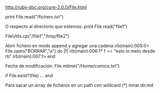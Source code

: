http://ruby-doc.org/core-2.0.0/File.html

print File.read("/fichero.txt")

O respecto al directorio que estemos:
print File.read("file1")

FileUtils.cp("/file1","/tmp/file2")

Abrir fichero en modo append y agregar una cadena
irb(main):005:0> File.open("BORRAR","a") do |f|
irb(main):006:1* f << "esto lo meto desde rb"
irb(main):007:1> end

Fecha de modificación:
File.mtime("/Home/comics.txt")


if File.exist?(file)
  ...
end

Para sacar un array de ficheros en un path con wildcard (*) mirar dir.md
